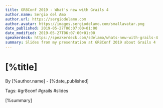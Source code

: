 ```yaml
---
title: GR8Conf 2019 - What's new with Grails 4
author.name: Sergio del Amo
author.url: https://sergiodelamo.com
author.avatar: https://images.sergiodelamo.com/smallavatar.png
date_published: 2019-05-27T06:07:00+01:00
date_modified: 2019-05-27T06:07:00+01:00
speakerdeck: https://speakerdeck.com/sdelamo/whats-new-with-grails-4
summary: Slides from my presentation at GR8Conf 2019 about Grails 4
---
```


# [%title]

By [%author.name] - [%date_published]

Tags: #gr8conf #grails #slides

[%summary]

<script async class="speakerdeck-embed" data-id="27f3d918a7544746bb6d6a07bce7b2a1" data-ratio="1.77469670710572" src="//speakerdeck.com/assets/embed.js"></script>
